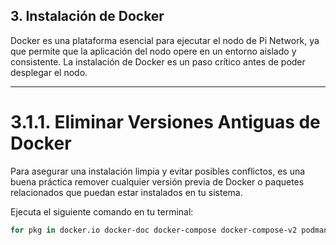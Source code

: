 ## 3. Instalación de Docker

Docker es una plataforma esencial para ejecutar el nodo de Pi Network, ya que permite que la aplicación del nodo opere en un entorno aislado y consistente. La instalación de Docker es un paso crítico antes de poder desplegar el nodo.

---

# 3.1.1. Eliminar Versiones Antiguas de Docker

Para asegurar una instalación limpia y evitar posibles conflictos, es una buena práctica remover cualquier versión previa de Docker o paquetes relacionados que puedan estar instalados en tu sistema.

Ejecuta el siguiente comando en tu terminal:

```bash
for pkg in docker.io docker-doc docker-compose docker-compose-v2 podman-docker containerd runc; do sudo apt remove "$pkg"; done
